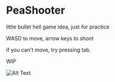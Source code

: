 # PeaShooter
little bullet hell game idea, just for practice

WASD to move, arrow keys to shoot

if you can't move, try pressing tab.

WIP

![Alt Text](https://media.giphy.com/media/vFKqnCdLPNOKc/giphy.gif)

